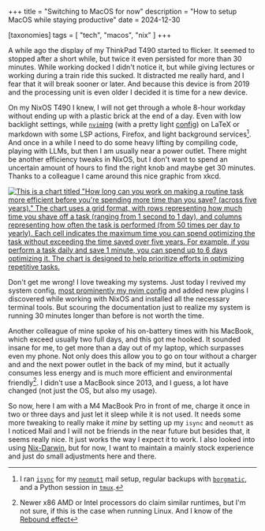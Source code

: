 +++
title = "Switching to MacOS for now"
description = "How to setup MacOS while staying productive"
date = 2024-12-30

[taxonomies]
tags = [ "tech", "macos", "nix" ]
+++

A while ago the display of my ThinkPad T490 started to flicker.
It seemed to stopped after a short while, but twice it even persisted for more than 30 minutes.
While working docked I didn't notice it, but while giving lectures or working during a train ride this sucked.
It distracted me really hard, and I fear that it will break sooner or later.
And because this device is from 2019 and the processing unit is even older I decided it is time for a new device.

On my NixOS T490 I knew, I will not get through a whole 8-hour workday without ending up with a plastic brick at the end of a day.
Even with low backlight settings, while [`nvim`ing](https://neovim.io/) (with a pretty light [config](https://github.com/randomn4me/nix-flakes/blob/main/modules/home-manager/nvim/default.nix)) on LaTeX or markdown with some LSP actions, Firefox, and light background services[^1].
And once in a while I need to do some heavy lifting by compiling code, playing with LLMs, but then I am usually near a power outlet.
There might be another efficiency tweaks in NixOS, but I don't want to spend an uncertain amount of hours to find the right knob and maybe get 30 minutes.
Thanks to a colleague I came around this nice graphic from xkcd.

[![This is a chart titled "How long can you work on making a routine task more efficient before you're spending more time than you save? (across five years)." The chart uses a grid format, with rows representing how much time you shave off a task (ranging from 1 second to 1 day), and columns representing how often the task is performed (from 50 times per day to yearly). Each cell indicates the maximum time you can spend optimizing the task without exceeding the time saved over five years. For example, if you perform a task daily and save 1 minute, you can spend up to 6 days optimizing it. The chart is designed to help prioritize efforts in optimizing repetitive tasks.](/img/is_it_worth_the_time.png "Be aware of timesinks")](https://xkcd.com/1205/)

Don't get me wrong!
I love tweaking my systems.
Just today I revived my system config, [most prominently my nvim config](https://github.com/randomn4me/dotfiles/tree/master/nvim/.config/nvim) and added new plugins I discovered while working with NixOS and installed all the necessary terminal tools.
But scouring the documentation just to realize my system is running 30 minutes longer than before is not worth the time.

Another colleague of mine spoke of his on-battery times with his MacBook, which exceed usually two full days, and this got me hooked.
It sounded insane for me, to get more than a day out of my laptop, which surpasses even my phone.
Not only does this allow you to go on tour without a charger and and the next power outlet in the back of my mind, but it actually consumes less energy and is much more efficient and environmental friendly[^2].
I didn't use a MacBook since 2013, and I guess, a lot have changed (not just the OS, but also my usage).

So now, here I am with a M4 MacBook Pro in front of me, charge it once in two or three days and just let it sleep while it is not used.
It needs some more tweaking to really make it *mine* by setting up my `isync` and `neomutt` as I noticed Mail and I will not be friends in the near future but besides that, it seems really nice.
It just works the way I expect it to work.
I also looked into using [Nix-Darwin](https://daiderd.com/nix-darwin/), but for now, I want to maintain a mainly stock experience and just do small adjustments here and there.



[^1]: I ran [`isync`](https://isync.sourceforge.io/) for my [`neomutt`](https://neomutt.org/guide/gettingstarted.html) mail setup, regular backups with [`borgmatic`](https://torsion.org/borgmatic/), and a Python session in [`tmux`](https://github.com/tmux/tmux/wiki).
[^2]: Newer x86 AMD or Intel processors do claim similar runtimes, but I'm not sure, if this is the case when running Linux. And I know of the [Rebound effect](https://en.wikipedia.org/wiki/Rebound_effect_(conservation))
